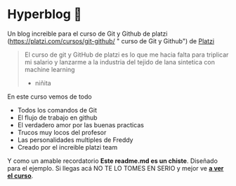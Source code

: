 # Hyperblog 💚
Un blog increible para el curso de Git y Github de platzi
(https://platzi.com/cursos/git-github/ " curso de Git y Github") de [Platzi](https://platzi.com/ "Platzi")
> El curso de git y GitHub de platzi es lo que me hacia falta para triplicar mi salario y lanzarme a la industria del tejido de lana sintetica con machine learning
> - niñita

En este curso vemos de todo
* Todos los comandos de Git
* El flujo de trabajo en github
* El verdadero amor por las buenas practicas
* Trucos muy locos del profesor
* Las personalidades multiples de Freddy
* Creado por el increible platzi team

Y como un amable recordatorio **Este readme.md es un chiste**. Diseñado para el ejemplo. Si llegas acá NO TE LO TOMES EN SERIO y mejor ve [**a ver el curso**](https://platzi.com/cursos/git-github/ "a ver el curso").

